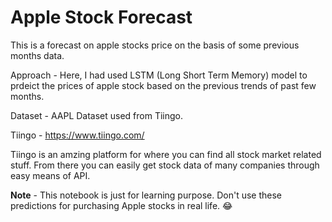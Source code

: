 # Apple Stock Forecast

This is a forecast on apple stocks price on the basis of some previous months data.

Approach - Here, I had used LSTM (Long Short Term Memory) model to prdeict the prices of apple stock based on the previous trends of past few months.

Dataset - AAPL Dataset used from Tiingo.

Tiingo - https://www.tiingo.com/

Tiingo is an amzing platform for where you can find all stock market related stuff. From there you can easily get stock data of many companies through easy means of API.

**Note** - This notebook is just for learning purpose. Don't use these predictions for purchasing Apple stocks in real life. 😂

